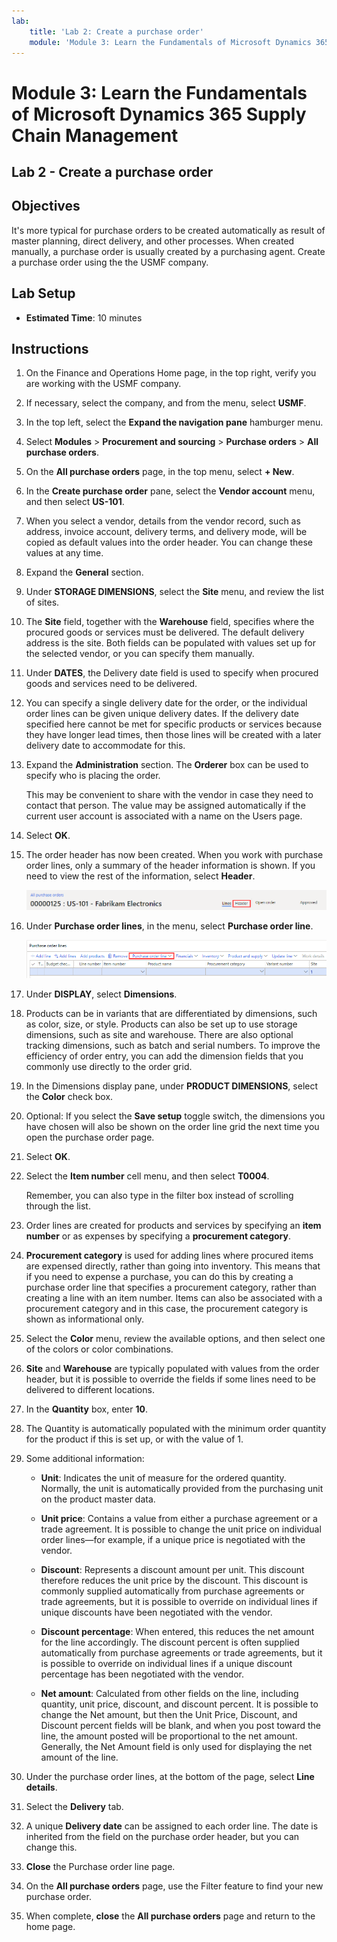 ```yaml
---
lab:
    title: 'Lab 2: Create a purchase order'
    module: 'Module 3: Learn the Fundamentals of Microsoft Dynamics 365 Supply Chain Management'
---
```


# Module 3: Learn the Fundamentals of Microsoft Dynamics 365 Supply Chain Management

## Lab 2 - Create a purchase order

## Objectives

It's more typical for purchase orders to be created automatically as result of master planning, direct delivery, and other processes. When created manually, a purchase order is usually created by a purchasing agent. Create a purchase order using the the USMF company.

## Lab Setup

   - **Estimated Time**: 10 minutes

## Instructions

1. On the Finance and Operations Home page, in the top right, verify you are working with the USMF company.

1. If necessary, select the company, and from the menu, select **USMF**.

1. In the top left, select the **Expand the navigation pane** hamburger menu.

1. Select **Modules** > **Procurement and sourcing** > **Purchase orders** > **All purchase orders**.

1. On the **All purchase orders** page, in the top menu, select **+ New**.

1. In the **Create purchase order** pane, select the **Vendor account** menu, and then select **US-101**.

1. When you select a vendor, details from the vendor record, such as address, invoice account, delivery terms, and delivery mode, will be copied as default values into the order header. You can change these values at any time.

1. Expand the **General** section.

1. Under **STORAGE DIMENSIONS**, select the **Site** menu, and review the list of sites.

1. The **Site** field, together with the **Warehouse** field, specifies where the procured goods or services must be delivered. The default delivery address is the site. Both fields can be populated with values set up for the selected vendor, or you can specify them manually.

1. Under **DATES**, the Delivery date field is used to specify when procured goods and services need to be delivered.

1. You can specify a single delivery date for the order, or the individual order lines can be given unique delivery dates. If the delivery date specified here cannot be met for specific products or services because they have longer lead times, then those lines will be created with a later delivery date to accommodate for this.

1. Expand the **Administration** section. The **Orderer** box can be used to specify who is placing the order.

   This may be convenient to share with the vendor in case they need to contact that person. The value may be assigned automatically if the current user account is associated with a name on the Users page.

1. Select **OK**.

1. The order header has now been created. When you work with purchase order lines, only a summary of the header information is shown. If you need to view the rest of the information, select **Header**.

    ![Screen image displaying the location of the Header menu](./media/lp1-m3-purchase-order-header-option.png)

1. Under **Purchase order lines**, in the menu, select **Purchase order line**.

    ![Screen image showing the location of the Purchase order line menu option](./media/lp1-m3-purchase-order-purchase-order-line-menu.png)

1. Under **DISPLAY**, select **Dimensions**.

1. Products can be in variants that are differentiated by dimensions, such as color, size, or style. Products can also be set up to use storage dimensions, such as site and warehouse. There are also optional tracking dimensions, such as batch and serial numbers. To improve the efficiency of order entry, you can add the dimension fields that you commonly use directly to the order grid.

1. In the Dimensions display pane, under **PRODUCT DIMENSIONS**, select the **Color** check box.

1. Optional: If you select the **Save setup** toggle switch, the dimensions you have chosen will also be shown on the order line grid the next time you open the purchase order page.

1. Select **OK**.

1. Select the **Item number** cell menu, and then select **T0004**.

   Remember, you can also type in the filter box instead of scrolling through the list.

1. Order lines are created for products and services by specifying an **item number** or as expenses by specifying a **procurement category**.

1. **Procurement category** is used for adding lines where procured items are expensed directly, rather than going into inventory. This means that if you need to expense a purchase, you can do this by creating a purchase order line that specifies a procurement category, rather than creating a line with an item number. Items can also be associated with a procurement category and in this case, the procurement category is shown as informational only.

1. Select the **Color** menu, review the available options, and then select one of the colors or color combinations.

1. **Site** and **Warehouse** are typically populated with values from the order header, but it is possible to override the fields if some lines need to be delivered to different locations.

1. In the **Quantity** box, enter **10**.

1. The Quantity is automatically populated with the minimum order quantity for the product if this is set up, or with the value of 1.

1. Some additional information:

    - **Unit**: Indicates the unit of measure for the ordered quantity. Normally, the unit is automatically provided from the purchasing unit on the product master data.

    - **Unit price**: Contains a value from either a purchase agreement or a trade agreement. It is possible to change the unit price on individual order lines—for example, if a unique price is negotiated with the vendor.

    - **Discount**: Represents a discount amount per unit. This discount therefore reduces the unit price by the discount. This discount is commonly supplied automatically from purchase agreements or trade agreements, but it is possible to override on individual lines if unique discounts have been negotiated with the vendor.

    - **Discount percentage**: When entered, this reduces the net amount for the line accordingly. The discount percent is often supplied automatically from purchase agreements or trade agreements, but it is possible to override on individual lines if a unique discount percentage has been negotiated with the vendor.

    - **Net amount**: Calculated from other fields on the line, including quantity, unit price, discount, and discount percent. It is possible to change the Net amount, but then the Unit Price, Discount, and Discount percent fields will be blank, and when you post toward the line, the amount posted will be proportional to the net amount. Generally, the Net Amount field is only used for displaying the net amount of the line.

1. Under the purchase order lines, at the bottom of the page, select **Line details**.

1. Select the **Delivery** tab.

1. A unique **Delivery date** can be assigned to each order line. The date is inherited from the field on the purchase order header, but you can change this.

1. **Close** the Purchase order line page.

1. On the **All purchase orders** page, use the Filter feature to find your new purchase order.

1. When complete, **close** the **All purchase orders** page and return to the home page. 
